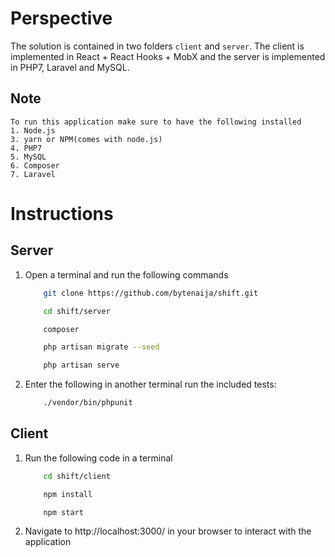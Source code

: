 # Perspective
The solution is contained in two folders `client` and `server`. The client is implemented in React + React Hooks + MobX and the server is implemented in PHP7, Laravel and MySQL.

## Note
    To run this application make sure to have the following installed
    1. Node.js
    3. yarn or NPM(comes with node.js)
    4. PHP7
    5. MySQL
    6. Composer
    7. Laravel


# Instructions
## Server
1. Open a terminal and run the following commands
    ```bash
        git clone https://github.com/bytenaija/shift.git

        cd shift/server

        composer

        php artisan migrate --seed

        php artisan serve
    ```

2. Enter the following in another terminal run the included tests:
    
    ```bash
        ./vendor/bin/phpunit
    ```

## Client
1. Run the following code in a terminal
    ```bash
        cd shift/client

        npm install 

        npm start
    ```

2. Navigate to http://localhost:3000/ in your browser to interact with the application